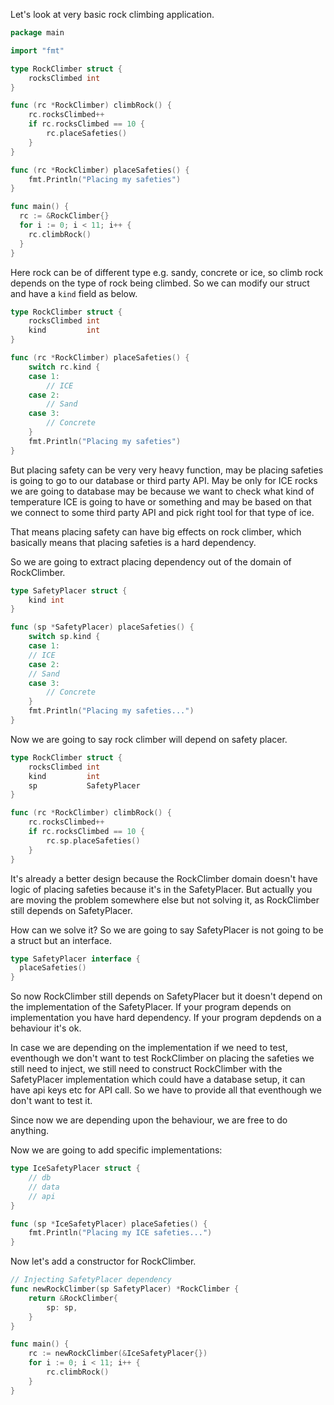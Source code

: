 Let's look at very basic rock climbing application.

```go 
package main

import "fmt"

type RockClimber struct {
	rocksClimbed int
}

func (rc *RockClimber) climbRock() {
	rc.rocksClimbed++
	if rc.rocksClimbed == 10 {
		rc.placeSafeties()
	}
}

func (rc *RockClimber) placeSafeties() {
	fmt.Println("Placing my safeties")
}

func main() {
  rc := &RockClimber{}
  for i := 0; i < 11; i++ {
    rc.climbRock()
  }
}
```

Here rock can be of different type e.g. sandy, concrete or ice, so climb rock depends on the type of rock being climbed. So we can 
modify our struct and have a ```kind``` field as below.

```go 
type RockClimber struct {
	rocksClimbed int
	kind         int
}

func (rc *RockClimber) placeSafeties() {
	switch rc.kind {
	case 1:
		// ICE
	case 2:
		// Sand
	case 3:
		// Concrete
	}
	fmt.Println("Placing my safeties")
}

```

But placing safety can be very very heavy function, may be placing safeties is going to go to our database or third party API.
May be only for ICE rocks we are going to database may be because we want to check what kind of temperature ICE is going to have
or something and may be based on that we connect to some third party API and pick right tool for that type of ice.

That means placing safety can have big effects on rock climber, which basically means that placing safeties is a hard dependency.

So we are going to extract placing dependency out of the domain of RockClimber.

```go 
type SafetyPlacer struct {
	kind int
}

func (sp *SafetyPlacer) placeSafeties() {
	switch sp.kind {
	case 1:
	// ICE
	case 2:
	// Sand
	case 3:
		// Concrete
	}
	fmt.Println("Placing my safeties...")
}
```

Now we are going to say rock climber will depend on safety placer.

```go 
type RockClimber struct {
	rocksClimbed int
	kind         int
	sp           SafetyPlacer
}

func (rc *RockClimber) climbRock() {
	rc.rocksClimbed++
	if rc.rocksClimbed == 10 {
		rc.sp.placeSafeties()
	}
}
```

It's already a better design because the RockClimber domain doesn't have logic of placing safeties because it's in the SafetyPlacer.
But actually you are moving the problem somewhere else but not solving it, as RockClimber still depends on SafetyPlacer.

How can we solve it?
So we are going to say SafetyPlacer is not going to be a struct but an interface.

```go 
type SafetyPlacer interface {
  placeSafeties()
}
```

So now RockClimber still depends on SafetyPlacer but it doesn't depend on the implementation of the SafetyPlacer.
If your program depends on implementation you have hard dependency. If your program depdends on a behaviour it's ok.

In case we are depending on the implementation if we need to test, eventhough we don't want to test RockClimber on placing
the safeties we still need to inject, we still need to construct RockClimber with the SafetyPlacer implementation which could have
a database setup, it can have api keys etc for API call. So we have to provide all that eventhough we don't want to test it.

Since now we are depending upon the behaviour, we are free to do anything.

Now we are going to add specific implementations:

```go 
type IceSafetyPlacer struct {
	// db
	// data
	// api
}

func (sp *IceSafetyPlacer) placeSafeties() {
	fmt.Println("Placing my ICE safeties...")
}
```

Now let's add a constructor for RockClimber.

```go 
// Injecting SafetyPlacer dependency
func newRockClimber(sp SafetyPlacer) *RockClimber {
	return &RockClimber{
		sp: sp,
	}
}

func main() {
	rc := newRockClimber(&IceSafetyPlacer{})
	for i := 0; i < 11; i++ {
		rc.climbRock()
	}
}
```

